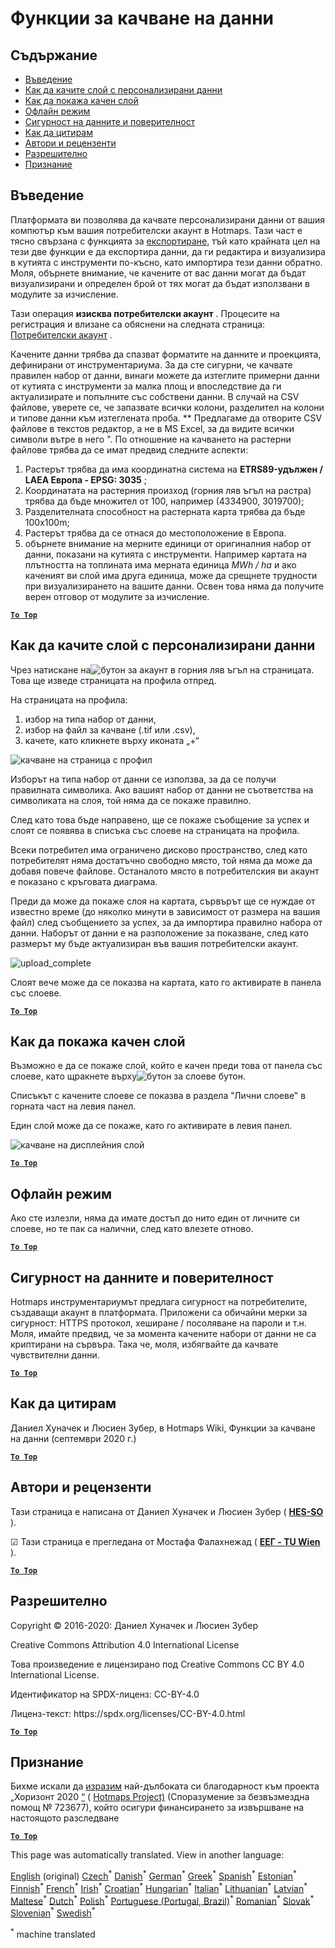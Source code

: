 <h1><a class="anchor" id="data-upload-functionalities" href="#data-upload-functionalities"><i class="fa fa-link"></i></a>Функции за качване на данни</h1><h2><a class="anchor" id="table-of-contents" href="#table-of-contents"><i class="fa fa-link"></i></a> Съдържание</h2><ul><li> <a href="#introduction">Въведение</a></li><li> <a href="#how-to-upload-a-layer-with-custom-data">Как да качите слой с персонализирани данни</a></li><li> <a href="#how-to-display-an-uploaded-layer">Как да покажа качен слой</a></li><li> <a href="#offline-mode">Офлайн режим</a></li><li> <a href="#data-security-and-privacy">Сигурност на данните и поверителност</a></li><li> <a href="#how-to-cite">Как да цитирам</a></li><li> <a href="#authors-and-reviewers">Автори и рецензенти</a></li><li> <a href="#license">Разрешително</a></li><li> <a href="#acknowledgement">Признание</a></li></ul><h2><a class="anchor" id="introduction" href="#introduction"><i class="fa fa-link"></i></a> Въведение</h2><p> Платформата ви позволява да качвате персонализирани данни от вашия компютър към вашия потребителски акаунт в Hotmaps. Тази част е тясно свързана с функцията за <a href="Data-export-functionalities">експортиране,</a> тъй като крайната цел на тези две функции е да експортира данни, да ги редактира и визуализира в кутията с инструменти по-късно, като импортира тези данни обратно. Моля, обърнете внимание, че качените от вас данни могат да бъдат визуализирани и определен брой от тях могат да бъдат използвани в модулите за изчисление.</p><p> Тази операция <strong>изисква потребителски акаунт</strong> . Процесите на регистрация и влизане са обяснени на следната страница: <a href="Introduction-to-user-interface#Connect">Потребителски акаунт</a> .</p><p> Качените данни трябва да спазват форматите на данните и проекцията, дефинирани от инструментариума. За да сте сигурни, че качвате правилен набор от данни, винаги можете да изтеглите примерни данни от кутията с инструменти за малка площ и впоследствие да ги актуализирате и попълните със собствени данни. В случай на CSV файлове, уверете се, че запазвате всички колони, разделител на колони и типове данни към изтеглената проба. ** Предлагаме да отворите CSV файлове в текстов редактор, а не в MS Excel, за да видите всички символи вътре в него &quot;. По отношение на качването на растерни файлове трябва да се имат предвид следните аспекти:</p><ol><li> Растерът трябва да има координатна система на <strong>ETRS89-удължен / LAEA Европа - EPSG: 3035</strong> ;</li><li> Координатата на растерния произход (горния ляв ъгъл на растра) трябва да бъде множител от 100, например (4334900, 3019700);</li><li> Разделителната способност на растерната карта трябва да бъде 100x100m;</li><li> Растерът трябва да се отнася до местоположение в Европа.</li><li> обърнете внимание на мерните единици от оригиналния набор от данни, показани на кутията с инструменти. Например картата на плътността на топлината има мерната единица <em>MWh / ha</em> и ако каченият ви слой има друга единица, може да срещнете трудности при визуализирането на вашите данни. Освен това няма да получите верен отговор от модулите за изчисление.</li></ol><p> <a href="#table-of-contents"><strong><code>To Top</code></strong></a></p><h2><a class="anchor" id="how-to-upload-a-layer-with-custom-data" href="#how-to-upload-a-layer-with-custom-data"><i class="fa fa-link"></i></a> Как да качите слой с персонализирани данни</h2><p> Чрез натискане на<img alt="бутон за акаунт" src="../images/account-btn.png"/> в горния ляв ъгъл на страницата. Това ще изведе страницата на профила отпред.</p><p> На страницата на профила:</p><ol><li> избор на типа набор от данни,</li><li> избор на файл за качване (.tif или .csv),</li><li> качете, като кликнете върху иконата „+“</li></ol><img alt="качване на страница с профил" src="../images/profile-upload.png"/><p> Изборът на типа набор от данни се използва, за да се получи правилната символика. Ако вашият набор от данни не съответства на символиката на слоя, той няма да се покаже правилно.</p><p> След като това бъде направено, ще се покаже съобщение за успех и слоят се появява в списъка със слоеве на страницата на профила.</p><p> Всеки потребител има ограничено дисково пространство, след като потребителят няма достатъчно свободно място, той няма да може да добавя повече файлове. Останалото място в потребителския ви акаунт е показано с кръговата диаграма.</p><p> Преди да може да покаже слоя на картата, сървърът ще се нуждае от известно време (до няколко минути в зависимост от размера на вашия файл) след съобщението за успех, за да импортира правилно набора от данни. Наборът от данни е на разположение за показване, след като размерът му бъде актуализиран във вашия потребителски акаунт.</p><img alt="upload_complete" src="../images/upload_complete.png"/><p> Слоят вече може да се показва на картата, като го активирате в панела със слоеве.</p><p> <a href="#table-of-contents"><strong><code>To Top</code></strong></a></p><h2><a class="anchor" id="how-to-display-an-uploaded-layer" href="#how-to-display-an-uploaded-layer"><i class="fa fa-link"></i></a> Как да покажа качен слой</h2><p> Възможно е да се покаже слой, който е качен преди това от панела със слоеве, като щракнете върху<img alt="бутон за слоеве" src="../images/layers-btn.png"/> бутон.</p><p> Списъкът с качените слоеве се показва в раздела &quot;Лични слоеве&quot; в горната част на левия панел.</p><p> Един слой може да се покаже, като го активирате в левия панел.</p><img alt="качване на дисплейния слой" src="../images/upload-layers.png"/><p> <a href="#table-of-contents"><strong><code>To Top</code></strong></a></p><h2><a class="anchor" id="offline-mode" href="#offline-mode"><i class="fa fa-link"></i></a> Офлайн режим</h2><p> Ако сте излезли, няма да имате достъп до нито един от личните си слоеве, но те пак са налични, след като влезете отново.</p><p> <a href="#table-of-contents"><strong><code>To Top</code></strong></a></p><h2><a class="anchor" id="data-security-and-privacy" href="#data-security-and-privacy"><i class="fa fa-link"></i></a> Сигурност на данните и поверителност</h2><p> Hotmaps инструментариумът предлага сигурност на потребителите, създаващи акаунт в платформата. Приложени са обичайни мерки за сигурност: HTTPS протокол, хеширане / посоляване на пароли и т.н. Моля, имайте предвид, че за момента качените набори от данни не са криптирани на сървъра. Така че, моля, избягвайте да качвате чувствителни данни.</p><p> <a href="#table-of-contents"><strong><code>To Top</code></strong></a></p><h2><a class="anchor" id="how-to-cite" href="#how-to-cite"><i class="fa fa-link"></i></a> Как да цитирам</h2><p> Даниел Хуначек и Люсиен Зубер, в Hotmaps Wiki, Функции за качване на данни (септември 2020 г.)</p><p> <a href="#table-of-contents"><strong><code>To Top</code></strong></a></p><h2><a class="anchor" id="authors-and-reviewers" href="#authors-and-reviewers"><i class="fa fa-link"></i></a> Автори и рецензенти</h2><p> Тази страница е написана от Даниел Хуначек и Люсиен Зубер ( <strong><a href="https://www.hevs.ch">HES-SO</a></strong> ).</p><p> ☑ Тази страница е прегледана от Мостафа Фалахнежад ( <strong><a href="https://eeg.tuwien.ac.at/">ЕЕГ - TU Wien</a></strong> ).</p><p> <a href="#table-of-contents"><strong><code>To Top</code></strong></a></p><h2><a class="anchor" id="license" href="#license"><i class="fa fa-link"></i></a> Разрешително</h2><p> Copyright © 2016-2020: Даниел Хуначек и Люсиен Зубер</p><p> Creative Commons Attribution 4.0 International License</p><p> Това произведение е лицензирано под Creative Commons CC BY 4.0 International License.</p><p> Идентификатор на SPDX-лиценз: CC-BY-4.0</p><p> Лиценз-текст: https://spdx.org/licenses/CC-BY-4.0.html</p><p> <a href="#table-of-contents"><strong><code>To Top</code></strong></a></p><h2><a class="anchor" id="acknowledgement" href="#acknowledgement"><i class="fa fa-link"></i></a> Признание</h2><p> Бихме искали да <a href="https://www.hotmaps-project.eu">изразим</a> най-дълбоката си благодарност към проекта „Хоризонт 2020 <a href="https://www.hotmaps-project.eu">“</a> ( <a href="https://www.hotmaps-project.eu">Hotmaps Project)</a> (Споразумение за безвъзмездна помощ № 723677), който осигури финансирането за извършване на настоящото разследване</p><p> <a href="#table-of-contents"><strong><code>To Top</code></strong></a></p>
<!--- THIS IS A SUPER UNIQUE IDENTIFIER -->

This page was automatically translated. View in another language:

[English](../en/Data-upload-functionalities) (original)  [Czech](../cs/Data-upload-functionalities)<sup>\*</sup> [Danish](../da/Data-upload-functionalities)<sup>\*</sup> [German](../de/Data-upload-functionalities)<sup>\*</sup> [Greek](../el/Data-upload-functionalities)<sup>\*</sup> [Spanish](../es/Data-upload-functionalities)<sup>\*</sup> [Estonian](../et/Data-upload-functionalities)<sup>\*</sup> [Finnish](../fi/Data-upload-functionalities)<sup>\*</sup> [French](../fr/Data-upload-functionalities)<sup>\*</sup> [Irish](../ga/Data-upload-functionalities)<sup>\*</sup> [Croatian](../hr/Data-upload-functionalities)<sup>\*</sup> [Hungarian](../hu/Data-upload-functionalities)<sup>\*</sup> [Italian](../it/Data-upload-functionalities)<sup>\*</sup> [Lithuanian](../lt/Data-upload-functionalities)<sup>\*</sup> [Latvian](../lv/Data-upload-functionalities)<sup>\*</sup> [Maltese](../mt/Data-upload-functionalities)<sup>\*</sup> [Dutch](../nl/Data-upload-functionalities)<sup>\*</sup> [Polish](../pl/Data-upload-functionalities)<sup>\*</sup> [Portuguese (Portugal, Brazil)](../pt/Data-upload-functionalities)<sup>\*</sup> [Romanian](../ro/Data-upload-functionalities)<sup>\*</sup> [Slovak](../sk/Data-upload-functionalities)<sup>\*</sup> [Slovenian](../sl/Data-upload-functionalities)<sup>\*</sup> [Swedish](../sv/Data-upload-functionalities)<sup>\*</sup> 

<sup>\*</sup> machine translated
